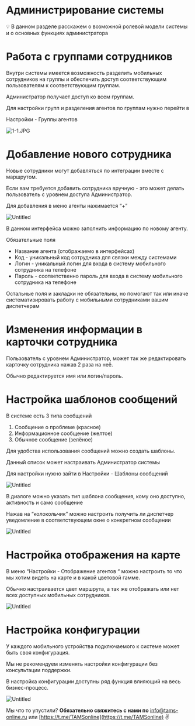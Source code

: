 # Администрирование системы

<aside>
💡 В данном разделе расскажем о возможной ролевой модели системы и о основных функциях администратора

</aside>

# Работа с группами сотрудников

Внутри системы имеется возможность разделить мобильных сотрудников на группы и обеспечить доступ соответствующим пользователям к соответствующим группам. 

Администратор получает доступ ко всем группам.

Для настройки групп и разделения агентов по группам нужно перейти в 

Настройки - Группы агентов

![1-1.JPG](%D0%90%D0%B4%D0%BC%D0%B8%D0%BD%D0%B8%D1%81%D1%82%D1%80%D0%B8%D1%80%D0%BE%D0%B2%D0%B0%D0%BD%D0%B8%D0%B5%20%D1%81%D0%B8%D1%81%D1%82%D0%B5%D0%BC%D1%8B%2000898961c3674317aae58c4eabfd7b30/1-1.jpg)

# Добавление нового сотрудника

Новые сотрудники могут добавляться по интеграции вместе с маршрутом.

Если вам требуется добавить сотрудника вручную  - это может делать пользователь с уровнем доступа Администратор.

Для добавления в меню агенты нажимается “+”

![Untitled](%D0%90%D0%B4%D0%BC%D0%B8%D0%BD%D0%B8%D1%81%D1%82%D1%80%D0%B8%D1%80%D0%BE%D0%B2%D0%B0%D0%BD%D0%B8%D0%B5%20%D1%81%D0%B8%D1%81%D1%82%D0%B5%D0%BC%D1%8B%2000898961c3674317aae58c4eabfd7b30/Untitled.png)

В данном интерфейса можно заполнить информацию по новому агенту.

Обязательные поля 

- Название агента (отображаемо в интерфейсах)
- Код - уникальный код сотрудника для связки между системами
- Логин - уникальный логин для входа в систему мобильного сотрудника на телефоне
- Пароль - соответственно пароль для входа в систему мобильного сотрудника на телефоне

Остальные поля и закладки не обязательны, но помогают так или иначе систематизировать работу с мобильными сотрудниками вашим диспетчерам

# Изменения информации в карточки сотрудника

Пользователь с уровнем Администратор, может так же редактировать карточку сотрудника нажав 2 раза на неё.

Обычно редактируется имя или логин/пароль.

# Настройка шаблонов сообщений

В системе есть 3 типа сообщений

1. Сообщение о проблеме (красное)
2. Информационное сообщение (желтое)
3. Обычное сообщение (зелёное)

Для удобства использования сообщений можно создать шаблоны.

Данный список может настраивать Администратор системы

Для настройки нужно зайти в Настройки - Шаблоны сообщений

![Untitled](%D0%90%D0%B4%D0%BC%D0%B8%D0%BD%D0%B8%D1%81%D1%82%D1%80%D0%B8%D1%80%D0%BE%D0%B2%D0%B0%D0%BD%D0%B8%D0%B5%20%D1%81%D0%B8%D1%81%D1%82%D0%B5%D0%BC%D1%8B%2000898961c3674317aae58c4eabfd7b30/Untitled%201.png)

В диалоге можно указать тип шаблона сообщения, кому оно доступно, активность и само сообщение

Нажав на “колокольчик” можно настроить получить ли диспетчер уведомление в соответствующем окне о конкретном сообщении

![Untitled](%D0%90%D0%B4%D0%BC%D0%B8%D0%BD%D0%B8%D1%81%D1%82%D1%80%D0%B8%D1%80%D0%BE%D0%B2%D0%B0%D0%BD%D0%B8%D0%B5%20%D1%81%D0%B8%D1%81%D1%82%D0%B5%D0%BC%D1%8B%2000898961c3674317aae58c4eabfd7b30/Untitled%202.png)

# Настройка отображения на карте

В меню “Настройки - Отображение агентов “ можно настроить то что мы хотим видеть на карте и в какой цветовой гамме.

Обычно настраивается цвет маршрута, а так же отображать или нет всех доступных мобильных сотрудников.

![Untitled](%D0%90%D0%B4%D0%BC%D0%B8%D0%BD%D0%B8%D1%81%D1%82%D1%80%D0%B8%D1%80%D0%BE%D0%B2%D0%B0%D0%BD%D0%B8%D0%B5%20%D1%81%D0%B8%D1%81%D1%82%D0%B5%D0%BC%D1%8B%2000898961c3674317aae58c4eabfd7b30/Untitled%203.png)

# Настройка конфигурации

У каждого мобильного устройства подключаемого к системе может быть своя конфигурация.

Мы не рекомендуем изменять настройки конфигурации без консультации поддержки.

В настройка конфигурации доступны ряд функция влияющий на весь бизнес-процесс.

![Untitled](%D0%90%D0%B4%D0%BC%D0%B8%D0%BD%D0%B8%D1%81%D1%82%D1%80%D0%B8%D1%80%D0%BE%D0%B2%D0%B0%D0%BD%D0%B8%D0%B5%20%D1%81%D0%B8%D1%81%D1%82%D0%B5%D0%BC%D1%8B%2000898961c3674317aae58c4eabfd7b30/Untitled%204.png)

Мы что то упустили?
**Обязательно свяжитесь с нами по** [info@tams-online.ru](mailto:info@tams-onine.ru) или [https://t.me/TAMSonline](https://t.me/TAMSonline) ✌️
